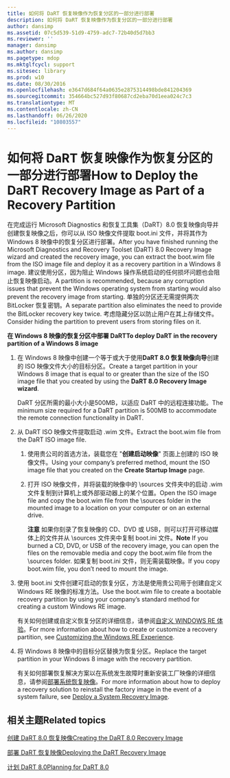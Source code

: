 ```yaml
---
title: 如何将 DaRT 恢复映像作为恢复分区的一部分进行部署
description: 如何将 DaRT 恢复映像作为恢复分区的一部分进行部署
author: dansimp
ms.assetid: 07c5d539-51d9-4759-adc7-72b40d5d7bb3
ms.reviewer: ''
manager: dansimp
ms.author: dansimp
ms.pagetype: mdop
ms.mktglfcycl: support
ms.sitesec: library
ms.prod: w10
ms.date: 08/30/2016
ms.openlocfilehash: e3647d684f64a0635e2875314498bde841204369
ms.sourcegitcommit: 354664bc527d93f80687cd2eba70d1eea024c7c3
ms.translationtype: MT
ms.contentlocale: zh-CN
ms.lasthandoff: 06/26/2020
ms.locfileid: "10803557"
---
```

# <span data-ttu-id="d0d86-103">如何将 DaRT 恢复映像作为恢复分区的一部分进行部署</span><span class="sxs-lookup"><span data-stu-id="d0d86-103">How to Deploy the DaRT Recovery Image as Part of a Recovery Partition</span></span>


<span data-ttu-id="d0d86-104">在完成运行 Microsoft Diagnostics 和恢复工具集（DaRT）8.0 恢复映像向导并创建恢复映像之后，你可以从 ISO 映像文件提取 boot.ini 文件，并将其作为 Windows 8 映像中的恢复分区进行部署。</span><span class="sxs-lookup"><span data-stu-id="d0d86-104">After you have finished running the Microsoft Diagnostics and Recovery Toolset (DaRT) 8.0 Recovery Image wizard and created the recovery image, you can extract the boot.wim file from the ISO image file and deploy it as a recovery partition in a Windows 8 image.</span></span> <span data-ttu-id="d0d86-105">建议使用分区，因为阻止 Windows 操作系统启动的任何损坏问题也会阻止恢复映像启动。</span><span class="sxs-lookup"><span data-stu-id="d0d86-105">A partition is recommended, because any corruption issues that prevent the Windows operating system from starting would also prevent the recovery image from starting.</span></span> <span data-ttu-id="d0d86-106">单独的分区还无需提供两次 BitLocker 恢复密钥。</span><span class="sxs-lookup"><span data-stu-id="d0d86-106">A separate partition also eliminates the need to provide the BitLocker recovery key twice.</span></span> <span data-ttu-id="d0d86-107">考虑隐藏分区以防止用户在其上存储文件。</span><span class="sxs-lookup"><span data-stu-id="d0d86-107">Consider hiding the partition to prevent users from storing files on it.</span></span>

**<span data-ttu-id="d0d86-108">在 Windows 8 映像的恢复分区中部署 DaRT</span><span class="sxs-lookup"><span data-stu-id="d0d86-108">To deploy DaRT in the recovery partition of a Windows 8 image</span></span>**

1.  <span data-ttu-id="d0d86-109">在 Windows 8 映像中创建一个等于或大于使用**DaRT 8.0 恢复映像向导**创建的 ISO 映像文件大小的目标分区。</span><span class="sxs-lookup"><span data-stu-id="d0d86-109">Create a target partition in your Windows 8 image that is equal to or greater than the size of the ISO image file that you created by using the **DaRT 8.0 Recovery Image wizard**.</span></span>

    <span data-ttu-id="d0d86-110">DaRT 分区所需的最小大小是500MB，以适应 DaRT 中的远程连接功能。</span><span class="sxs-lookup"><span data-stu-id="d0d86-110">The minimum size required for a DaRT partition is 500MB to accommodate the remote connection functionality in DaRT.</span></span>

2.  <span data-ttu-id="d0d86-111">从 DaRT ISO 映像文件提取启动 .wim 文件。</span><span class="sxs-lookup"><span data-stu-id="d0d86-111">Extract the boot.wim file from the DaRT ISO image file.</span></span>

    1.  <span data-ttu-id="d0d86-112">使用贵公司的首选方法，装载您在 "**创建启动映像**" 页面上创建的 ISO 映像文件。</span><span class="sxs-lookup"><span data-stu-id="d0d86-112">Using your company’s preferred method, mount the ISO image file that you created on the **Create Startup Image** page.</span></span>

    2.  <span data-ttu-id="d0d86-113">打开 ISO 映像文件，并将装载的映像中的 \\sources 文件夹中的启动 .wim 文件复制到计算机上或外部驱动器上的某个位置。</span><span class="sxs-lookup"><span data-stu-id="d0d86-113">Open the ISO image file and copy the boot.wim file from the \\sources folder in the mounted image to a location on your computer or on an external drive.</span></span>

        <span data-ttu-id="d0d86-114">**注意** 如果你刻录了恢复映像的 CD、DVD 或 USB，则可以打开可移动媒体上的文件并从 \\sources 文件夹中复制 boot.ini 文件。</span><span class="sxs-lookup"><span data-stu-id="d0d86-114">**Note** If you burned a CD, DVD, or USB of the recovery image, you can open the files on the removable media and copy the boot.wim file from the \\sources folder.</span></span> <span data-ttu-id="d0d86-115">如果复制 boot.ini 文件，则无需装载映像。</span><span class="sxs-lookup"><span data-stu-id="d0d86-115">If you copy boot.wim file, you don’t need to mount the image.</span></span>

         

3.  <span data-ttu-id="d0d86-116">使用 boot.ini 文件创建可启动的恢复分区，方法是使用贵公司用于创建自定义 Windows RE 映像的标准方法。</span><span class="sxs-lookup"><span data-stu-id="d0d86-116">Use the boot.wim file to create a bootable recovery partition by using your company’s standard method for creating a custom Windows RE image.</span></span>

    <span data-ttu-id="d0d86-117">有关如何创建或自定义恢复分区的详细信息，请参阅[自定义 WINDOWS RE 体验](https://go.microsoft.com/fwlink/?LinkId=214222)。</span><span class="sxs-lookup"><span data-stu-id="d0d86-117">For more information about how to create or customize a recovery partition, see [Customizing the Windows RE Experience](https://go.microsoft.com/fwlink/?LinkId=214222).</span></span>

4.  <span data-ttu-id="d0d86-118">将 Windows 8 映像中的目标分区替换为恢复分区。</span><span class="sxs-lookup"><span data-stu-id="d0d86-118">Replace the target partition in your Windows 8 image with the recovery partition.</span></span>

    <span data-ttu-id="d0d86-119">有关如何部署恢复解决方案以在系统发生故障时重新安装工厂映像的详细信息，请参阅[部署系统恢复映像](https://go.microsoft.com/fwlink/?LinkId=214221)。</span><span class="sxs-lookup"><span data-stu-id="d0d86-119">For more information about how to deploy a recovery solution to reinstall the factory image in the event of a system failure, see [Deploy a System Recovery Image](https://go.microsoft.com/fwlink/?LinkId=214221).</span></span>

## <span data-ttu-id="d0d86-120">相关主题</span><span class="sxs-lookup"><span data-stu-id="d0d86-120">Related topics</span></span>


[<span data-ttu-id="d0d86-121">创建 DaRT 8.0 恢复映像</span><span class="sxs-lookup"><span data-stu-id="d0d86-121">Creating the DaRT 8.0 Recovery Image</span></span>](creating-the-dart-80-recovery-image-dart-8.md)

[<span data-ttu-id="d0d86-122">部署 DaRT 恢复映像</span><span class="sxs-lookup"><span data-stu-id="d0d86-122">Deploying the DaRT Recovery Image</span></span>](deploying-the-dart-recovery-image-dart-8.md)

[<span data-ttu-id="d0d86-123">计划 DaRT 8.0</span><span class="sxs-lookup"><span data-stu-id="d0d86-123">Planning for DaRT 8.0</span></span>](planning-for-dart-80-dart-8.md)

 

 





